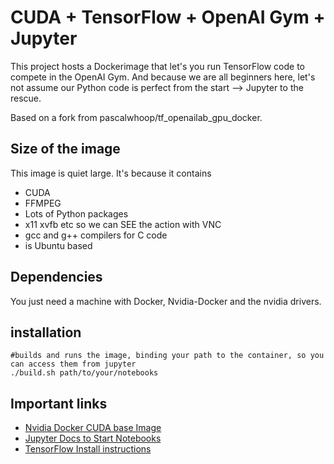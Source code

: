 # CUDA + TensorFlow + OpenAI Gym + Jupyter

This project hosts a Dockerimage that let's you run TensorFlow code to compete in the OpenAI Gym. And because we are all beginners here, let's not assume our Python code is perfect from the start --> Jupyter to the rescue.

Based on a fork from pascalwhoop/tf_openailab_gpu_docker.

## Size of the image
This image is quiet large. It's because it contains

- CUDA
- FFMPEG 
- Lots of Python packages
- x11 xvfb etc so we can SEE the action with VNC
- gcc and g++ compilers for C code
- is Ubuntu based

## Dependencies

You just need a machine with Docker, Nvidia-Docker and the nvidia drivers. 

## installation

```
#builds and runs the image, binding your path to the container, so you can access them from jupyter
./build.sh path/to/your/notebooks 
```

## Important links

- [Nvidia Docker CUDA base Image](https://gitlab.com/nvidia/cuda)
- [Jupyter Docs to Start Notebooks](https://jupyter.readthedocs.io/en/latest/running.html)
- [TensorFlow Install instructions](https://www.tensorflow.org/install/install_linux)
